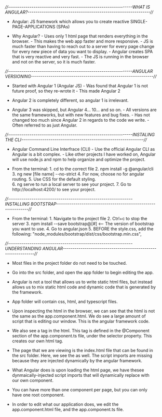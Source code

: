 *//----------------------------------------------------------------WHAT IS ANGULAR?---------------------------------------------------------------//*

+ Angular:  JS framework which allows you to create reactive SINGLE-PAGE-APPLICATIONS (SPAs)

+ Why Angular?
      - Uses only 1 html page that renders everything in the browser.
      - This makes the web app faster and more responsive.
      - JS is much faster than having to reach out to a server for every page change for every new piece of data you want to display.
      - Angular creates SPA that is very reactive and very fast.
      - The JS is running in the browser and not on the server, so it is much faster.

*//----------------------------------------------------------------ANGULAR VERSIONING---------------------------------------------------------------//*

+ Started with Angular 1 (Angular JS)
      - Was found that Angular 1 is not future proof, so they re-wrote it
      - This made Angular 2

+ Angular 2 is completely different, so angular 1 is irrelevant.

+ Angular 3 was skipped, but Angular 4... 10... and so on.
      - All versions are the same frameworks, but with new features and bug fixes.
      - Has not changed too much since Angular 2 in regards to the code we write.
      - Often referred to as just Angular.

*//----------------------------------------------------------------INSTALING THE CLI---------------------------------------------------------------//*

+ Angular Command Line Interfrace (CLI)
      - Use the official Angular CLI as Angular is a bit complex.
      - Like other projects I have worked on, Angular will use node.js and npm to help organize and optimize the project.

+ From the terminal:
      1.  cd to the correct file
      2.  npm install -g @angular/cli
      3.  ng new [file name] --no-strict
      4.  For now, choose no for angular routing.
      5.  Use CSS for the default styling.  
      6.  ng serve to run a local server to see your project.
      7.  Go to http://localhost:4200/ to see your project.

*//----------------------------------------------------------------INSTALLING BOOTSTRAP---------------------------------------------------------------//*

+ From the terminal:
      1.  Navigate to the project file
      2.  Ctrl+c to stop the server
      3.  npm install --save bootstrap@[#] <-- The version of bootstrap you want to use.
      4.  Go to angular.json
      5.  BEFORE the style.css, add the following: "node_modules/bootstrap/dist/css/bootstrap.min.css",

*//----------------------------------------------------------------UNDERSTANDING ANGULAR---------------------------------------------------------------//*

+ Most files in the project folder do not need to be touched.

+ Go into the src folder, and open the app folder to begin editing the app.

+ Angular is not a tool that allows us to write static html files, but instead allows us to mix static html code and dynamic code that is generated by the framework.

+ App folder will contain css, html, and typescript files.

+ Upon inspecting the html in the browser, we can see that the html is not the same as the app.component.html. We do see a large amount of script that is editing our window. This is the angular framework code.

+ We also see a <app-root> tag in the html. This tag is defined in the @Component section of the app.component.ts file, under the selector property. This creates our own html tag.

+ The page that we are viewing is the index.html file that can be found in the src folder. Here, we see the <app-root> as well. The script imports are missing because they are injected dynamically by the angular framework.

+ What Angular does is upon loading the html page, we have thesee dynmaically-injected script imports that will dynamically replace <app-root> with our own component.

+ You can have more than one component per page, but you can only have one root component.

+ In order to edit what our application does, we edit the app.component.html file, and the app.component.ts file.